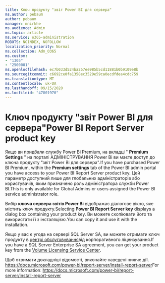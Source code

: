 ```yaml
---
title: Ключ продукту "звіт Power BI для сервера"
ms.author: pebaum
author: pebaum
manager: mnirkhe
ms.audience: Admin
ms.topic: article
ms.service: o365-administration
ROBOTS: NOINDEX, NOFOLLOW
localization_priority: Normal
ms.collection: Adm_O365
ms.custom:
- "1305"
- "2500001"
ms.openlocfilehash: ec7b033d524ba257ee985b5cd11881b0b9109e8b
ms.sourcegitcommit: c6692ce0fa1358ec3529e59ca0ecdfdea4cdc759
ms.translationtype: MT
ms.contentlocale: uk-UA
ms.lasthandoff: 09/15/2020
ms.locfileid: "47801970"
---
```

# <a name="power-bi-report-server-product-key"></a><span data-ttu-id="f5473-102">Ключ продукту "звіт Power BI для сервера"</span><span class="sxs-lookup"><span data-stu-id="f5473-102">Power BI Report Server product key</span></span>

<span data-ttu-id="f5473-103">Якщо ви придбали службу Power Bi Premium, на вкладці " **Premium Settings** " на порталі АДМІНІСТРУВАННЯ Power Bi ви маєте доступ до ключа продукту "звіт Power Bi для сервера".</span><span class="sxs-lookup"><span data-stu-id="f5473-103">If you have purchased Power BI Premium, within the **Premium settings** tab of the Power BI admin portal you have access to your Power BI Report Server product key.</span></span> <span data-ttu-id="f5473-104">Цей параметр доступний лише для глобальних адміністраторів або користувачів, яким призначено роль адміністратора служби Power BI.</span><span class="sxs-lookup"><span data-stu-id="f5473-104">This is only available for Global Admins or users assigned the Power BI service administrator role.</span></span>

<span data-ttu-id="f5473-105">Вибір **ключа сервера звітів Power Bi** відображає діалогове вікно, яке містить ключ продукту.</span><span class="sxs-lookup"><span data-stu-id="f5473-105">Selecting **Power BI Report Server key** displays a dialog box containing your product key.</span></span> <span data-ttu-id="f5473-106">Ви можете скопіювати його та використати її з інсталяцією.</span><span class="sxs-lookup"><span data-stu-id="f5473-106">You can copy it and use it with the installation.</span></span>

<span data-ttu-id="f5473-107">Якщо у вас є угода на сервері SQL Server SA, ви можете отримати ключ продукту в [центрі обслуговування](https://www.microsoft.com/Licensing/servicecenter/)від корпоративного ліцензування.</span><span class="sxs-lookup"><span data-stu-id="f5473-107">If you have a SQL Server Enterprise SA agreement, you can get your product key from the [Volume Licensing Service Center](https://www.microsoft.com/Licensing/servicecenter/).</span></span>

<span data-ttu-id="f5473-108">Щоб отримати докладніші відомості, виконайте наведені нижче дії. https://docs.microsoft.com/power-bi/report-server/install-report-server</span><span class="sxs-lookup"><span data-stu-id="f5473-108">For more information: https://docs.microsoft.com/power-bi/report-server/install-report-server</span></span>
